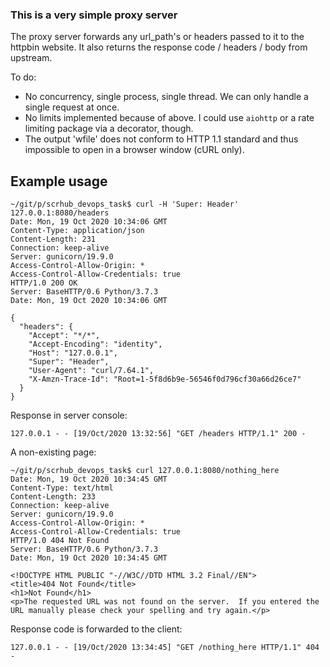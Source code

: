 ### This is a very simple proxy server

The proxy server forwards any url_path's or headers passed to it to the httpbin website. It also returns the response code / headers / body from upstream.

To do:
* No concurrency, single process, single thread. We can only handle a single request at once.
* No limits implemented because of above. I could use `aiohttp` or a rate limiting package via a decorator, though.
* The output 'wfile' does not conform to HTTP 1.1 standard and thus impossible to open in a browser window (cURL only).

## Example usage
```
~/git/p/scrhub_devops_task$ curl -H 'Super: Header' 127.0.0.1:8080/headers
Date: Mon, 19 Oct 2020 10:34:06 GMT
Content-Type: application/json
Content-Length: 231
Connection: keep-alive
Server: gunicorn/19.9.0
Access-Control-Allow-Origin: *
Access-Control-Allow-Credentials: true
HTTP/1.0 200 OK
Server: BaseHTTP/0.6 Python/3.7.3
Date: Mon, 19 Oct 2020 10:34:06 GMT

{
  "headers": {
    "Accept": "*/*",
    "Accept-Encoding": "identity",
    "Host": "127.0.0.1",
    "Super": "Header",
    "User-Agent": "curl/7.64.1",
    "X-Amzn-Trace-Id": "Root=1-5f8d6b9e-56546f0d796cf30a66d26ce7"
  }
}
```
Response in server console:
```
127.0.0.1 - - [19/Oct/2020 13:32:56] "GET /headers HTTP/1.1" 200 -
```

A non-existing page:
```
~/git/p/scrhub_devops_task$ curl 127.0.0.1:8080/nothing_here
Date: Mon, 19 Oct 2020 10:34:45 GMT
Content-Type: text/html
Content-Length: 233
Connection: keep-alive
Server: gunicorn/19.9.0
Access-Control-Allow-Origin: *
Access-Control-Allow-Credentials: true
HTTP/1.0 404 Not Found
Server: BaseHTTP/0.6 Python/3.7.3
Date: Mon, 19 Oct 2020 10:34:45 GMT

<!DOCTYPE HTML PUBLIC "-//W3C//DTD HTML 3.2 Final//EN">
<title>404 Not Found</title>
<h1>Not Found</h1>
<p>The requested URL was not found on the server.  If you entered the URL manually please check your spelling and try again.</p>
```
Response code is forwarded to the client:
```
127.0.0.1 - - [19/Oct/2020 13:34:45] "GET /nothing_here HTTP/1.1" 404 -
```